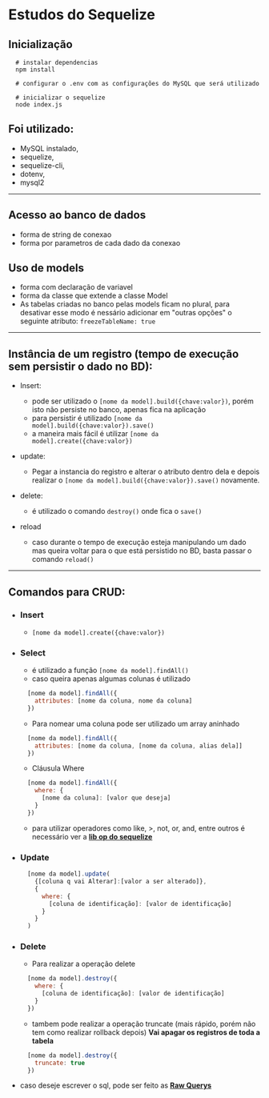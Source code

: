 # Estudos do Sequelize

## Inicialização
```shell
  # instalar dependencias
  npm install

  # configurar o .env com as configurações do MySQL que será utilizado

  # inicializar o sequelize
  node index.js
```

## Foi utilizado:

- MySQL instalado,
- sequelize,
- sequelize-cli,
- dotenv,
- mysql2

---

## Acesso ao banco de dados

- forma de string de conexao
- forma por parametros de cada dado da conexao

## Uso de models

- forma com declaração de variavel
- forma da classe que extende a classe Model
- As tabelas criadas no banco pelas models ficam no plural, para desativar esse modo é nessário adicionar em "outras opções" o seguinte atributo: `freezeTableName: true`

---

## Instância de um registro (tempo de execução sem persistir o dado no BD):

- Insert:

  - pode ser utilizado o `[nome da model].build({chave:valor})`, porém isto não persiste no banco, apenas fica na aplicação
  - para persistir é utilizado `[nome da model].build({chave:valor}).save()`
  - a maneira mais fácil é utilizar `[nome da model].create({chave:valor})`

- update:

  - Pegar a instancia do registro e alterar o atributo dentro dela e depois realizar o `[nome da model].build({chave:valor}).save()` novamente.

- delete:

  - é utilizado o comando `destroy()` onde fica o `save()`

- reload
  - caso durante o tempo de execução esteja manipulando um dado mas queira voltar para o que está persistido no BD, basta passar o comando `reload()`

---

## Comandos para CRUD:

- ### Insert

  - `[nome da model].create({chave:valor})`

- ### Select

  - é utilizado a função `[nome da model].findAll()`
  - caso queira apenas algumas colunas é utilizado

  ```javascript
    [nome da model].findAll({
      attributes: [nome da coluna, nome da coluna]
    })
  ```

  - Para nomear uma coluna pode ser utilizado um array aninhado

  ```javascript
    [nome da model].findAll({
      attributes: [nome da coluna, [nome da coluna, alias dela]]
    })
  ```

  - Cláusula Where

  ```javascript
    [nome da model].findAll({
      where: {
        [nome da coluna]: [valor que deseja]
      }
    })
  ```

  - para utilizar operadores como like, >, not, or, and, entre outros é necessário ver a [**lib op do sequelize**](https://sequelize.org/master/manual/model-querying-basics.html#operators)

- ### Update

  ```JavaScript
    [nome da model].update(
      {[coluna q vai Alterar]:[valor a ser alterado]},
      {
        where: {
          [coluna de identificação]: [valor de identificação]
        }
      }
    )
  ```

- ### Delete

  - Para realizar a operação delete

  ```JavaScript
    [nome da model].destroy({
      where: {
        [coluna de identificação]: [valor de identificação]
      }
    })
  ```

  - tambem pode realizar a operação truncate (mais rápido, porém não tem como realizar rollback depois) **Vai apagar os registros de toda a tabela**

  ```JavaScript
    [nome da model].destroy({
      truncate: true
    })
  ```

- caso deseje escrever o sql, pode ser feito as [**Raw Querys**](https://sequelize.org/master/manual/raw-queries.html)
